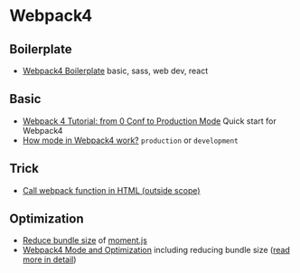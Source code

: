 # Webpack4

## Boilerplate

* [Webpack4 Boilerplate](https://hackernoon.com/a-tale-of-webpack-4-and-how-to-finally-configure-it-in-the-right-way-4e94c8e7e5c1) basic, sass, web dev, react

## Basic

* [Webpack 4 Tutorial: from 0 Conf to Production Mode](https://www.valentinog.com/blog/webpack-tutorial/) Quick start for Webpack4
* [How mode in Webpack4 work?](https://webpack.js.org/concepts/mode/) `production` or `development`

## Trick

* [Call webpack function in HTML \(outside scope\)](https://itnext.io/calling-a-es6-webpacked-class-from-outside-js-scope-f36dc77ea130)

## Optimization

* [Reduce bundle size](https://github.com/jmblog/how-to-optimize-momentjs-with-webpack) of [moment.js](https://momentjs.com/)
* [Webpack4 Mode and Optimization](https://medium.com/webpack/webpack-4-mode-and-optimization-5423a6bc597a) including reducing bundle size \([read more in detail](https://webpack.js.org/configuration/optimization/)\)



